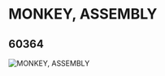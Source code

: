 # MONKEY, ASSEMBLY
## 60364
![MONKEY, ASSEMBLY](https://lc-www-live-s.legocdn.com/media/bricks/5/2/4510441.jpg)